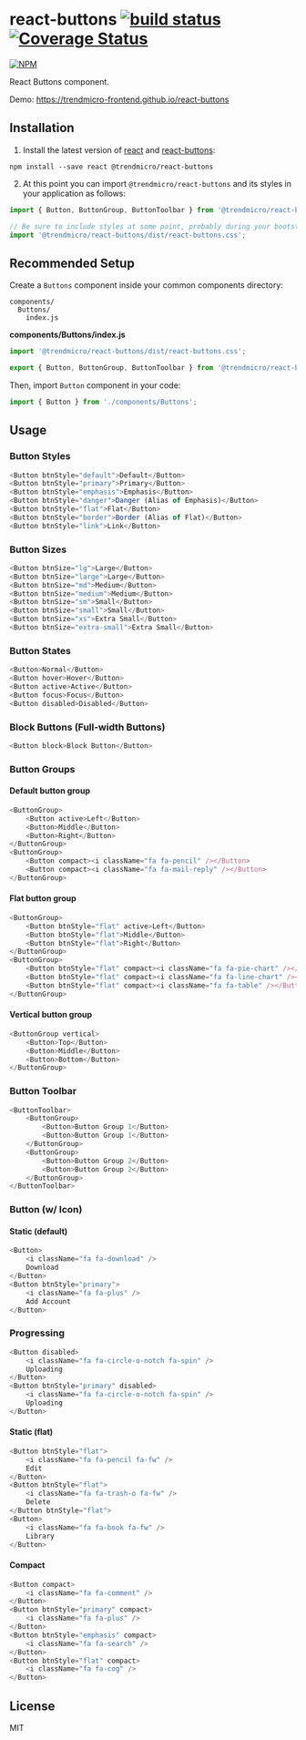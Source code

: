 # react-buttons [![build status](https://travis-ci.org/trendmicro-frontend/react-buttons.svg?branch=master)](https://travis-ci.org/trendmicro-frontend/react-buttons) [![Coverage Status](https://coveralls.io/repos/github/trendmicro-frontend/react-buttons/badge.svg?branch=master)](https://coveralls.io/github/trendmicro-frontend/react-buttons?branch=master)

[![NPM](https://nodei.co/npm/@trendmicro/react-buttons.png?downloads=true&stars=true)](https://nodei.co/npm/@trendmicro/react-buttons/)

React Buttons component.

Demo: https://trendmicro-frontend.github.io/react-buttons

## Installation

1. Install the latest version of [react](https://github.com/facebook/react) and [react-buttons](https://github.com/trendmicro-frontend/react-buttons):

  ```
  npm install --save react @trendmicro/react-buttons
  ```

2. At this point you can import `@trendmicro/react-buttons` and its styles in your application as follows:

  ```js
  import { Button, ButtonGroup, ButtonToolbar } from '@trendmicro/react-buttons';

  // Be sure to include styles at some point, probably during your bootstraping
  import '@trendmicro/react-buttons/dist/react-buttons.css';
  ```

## Recommended Setup

Create a `Buttons` component inside your common components directory:
```
components/
  Buttons/
    index.js
```

**components/Buttons/index.js**
```js
import '@trendmicro/react-buttons/dist/react-buttons.css';

export { Button, ButtonGroup, ButtonToolbar } from '@trendmicro/react-buttons';
```

Then, import `Button` component in your code:
```js
import { Button } from './components/Buttons';
```

## Usage

### Button Styles

```js
<Button btnStyle="default">Default</Button>
<Button btnStyle="primary">Primary</Button>
<Button btnStyle="emphasis">Emphasis</Button>
<Button btnStyle="danger">Danger (Alias of Emphasis)</Button>
<Button btnStyle="flat">Flat</Button>
<Button btnStyle="border">Border (Alias of Flat)</Button>
<Button btnStyle="link">Link</Button>
```

### Button Sizes

```js
<Button btnSize="lg">Large</Button>
<Button btnSize="large">Large</Button>
<Button btnSize="md">Medium</Button>
<Button btnSize="medium">Medium</Button>
<Button btnSize="sm">Small</Button>
<Button btnSize="small">Small</Button>
<Button btnSize="xs">Extra Small</Button>
<Button btnSize="extra-small">Extra Small</Button>
```

### Button States

```js
<Button>Normal</Button>
<Button hover>Hover</Button>
<Button active>Active</Button>
<Button focus>Focus</Button>
<Button disabled>Disabled</Button>
```

### Block Buttons (Full-width Buttons)

```js
<Button block>Block Button</Button>
```

### Button Groups

#### Default button group

```js
<ButtonGroup>
    <Button active>Left</Button>
    <Button>Middle</Button>
    <Button>Right</Button>
</ButtonGroup>
<ButtonGroup>
    <Button compact><i className="fa fa-pencil" /></Button>
    <Button compact><i className="fa fa-mail-reply" /></Button>
</ButtonGroup>
```

#### Flat button group

```js
<ButtonGroup>
    <Button btnStyle="flat" active>Left</Button>
    <Button btnStyle="flat">Middle</Button>
    <Button btnStyle="flat">Right</Button>
</ButtonGroup>
<ButtonGroup>
    <Button btnStyle="flat" compact><i className="fa fa-pie-chart" /></Button>
    <Button btnStyle="flat" compact><i className="fa fa-line-chart" /></Button>
    <Button btnStyle="flat" compact><i className="fa fa-table" /></Button>
</ButtonGroup>
```

#### Vertical button group

```js
<ButtonGroup vertical>
    <Button>Top</Button>
    <Button>Middle</Button>
    <Button>Bottom</Button>
</ButtonGroup>
```

### Button Toolbar

```js
<ButtonToolbar>
    <ButtonGroup>
        <Button>Button Group 1</Button>
        <Button>Button Group 1</Button>
    </ButtonGroup>
    <ButtonGroup>
        <Button>Button Group 2</Button>
        <Button>Button Group 2</Button>
    </ButtonGroup>
</ButtonToolbar>
```

### Button (w/ Icon)

#### Static (default)

```js
<Button>
    <i className="fa fa-download" />
    Download
</Button>
<Button btnStyle="primary">
    <i className="fa fa-plus" />
    Add Account
</Button>
```

### Progressing

```js
<Button disabled>
    <i className="fa fa-circle-o-notch fa-spin" />
    Uploading
</Button>
<Button btnStyle="primary" disabled>
    <i className="fa fa-circle-o-notch fa-spin" />
    Uploading
</Button>
```

#### Static (flat)

```js
<Button btnStyle="flat">
    <i className="fa fa-pencil fa-fw" />
    Edit
</Button>
<Button btnStyle="flat">
    <i className="fa fa-trash-o fa-fw" />
    Delete
</Button btnStyle="flat">
<Button>
    <i className="fa fa-book fa-fw" />
    Library
</Button>
```

#### Compact

```js
<Button compact>
    <i className="fa fa-comment" />
</Button>
<Button btnStyle="primary" compact>
    <i className="fa fa-plus" />
</Button>
<Button btnStyle="emphasis" compact>
    <i className="fa fa-search" />
</Button>
<Button btnStyle="flat" compact>
    <i className="fa fa-cog" />
</Button>
```

## License

MIT

